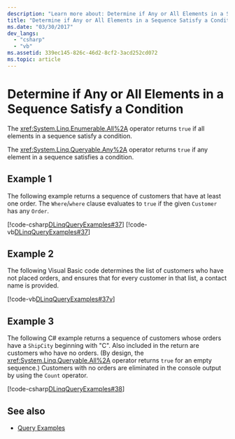 ```yaml
---
description: "Learn more about: Determine if Any or All Elements in a Sequence Satisfy a Condition"
title: "Determine if Any or All Elements in a Sequence Satisfy a Condition"
ms.date: "03/30/2017"
dev_langs:
  - "csharp"
  - "vb"
ms.assetid: 339ec145-826c-46d2-8cf2-3acd252cd072
ms.topic: article
---
```

# Determine if Any or All Elements in a Sequence Satisfy a Condition

The <xref:System.Linq.Enumerable.All%2A> operator returns `true` if all elements in a sequence satisfy a condition.

 The <xref:System.Linq.Queryable.Any%2A> operator returns `true` if any element in a sequence satisfies a condition.

## Example 1

 The following example returns a sequence of customers that have at least one order. The `Where`/`where` clause evaluates to `true` if the given `Customer` has any `Order`.

 [!code-csharp[DLinqQueryExamples#37](../../../../../../samples/snippets/csharp/VS_Snippets_Data/DLinqQueryExamples/cs/Program.cs#37)]
 [!code-vb[DLinqQueryExamples#37](../../../../../../samples/snippets/visualbasic/VS_Snippets_Data/DLinqQueryExamples/vb/Module1.vb#37)]

## Example 2

 The following Visual Basic code determines the list of customers who have not placed orders, and ensures that for every customer in that list, a contact name is provided.

 [!code-vb[DLinqQueryExamples#37v](../../../../../../samples/snippets/visualbasic/VS_Snippets_Data/DLinqQueryExamples/vb/Module1.vb#37v)]

## Example 3

 The following C# example returns a sequence of customers whose orders have a `ShipCity` beginning with "C". Also included in the return are customers who have no orders. (By design, the <xref:System.Linq.Queryable.All%2A> operator returns `true` for an empty sequence.) Customers with no orders are eliminated in the console output by using the `Count` operator.

 [!code-csharp[DLinqQueryExamples#38](../../../../../../samples/snippets/csharp/VS_Snippets_Data/DLinqQueryExamples/cs/Program.cs#38)]

## See also

- [Query Examples](query-examples.md)
